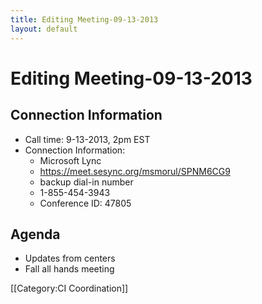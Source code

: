 ```yaml
---
title: Editing Meeting-09-13-2013
layout: default
---
```

# Editing Meeting-09-13-2013

## Connection Information

* Call time: 9-13-2013, 2pm EST
* Connection Information:      
  * Microsoft Lync
  * https://meet.sesync.org/msmorul/SPNM6CG9
  * backup dial-in number
  * 1-855-454-3943 
  * Conference ID: 47805


## Agenda 

* Updates from centers
* Fall all hands meeting

[[Category:CI Coordination]]
